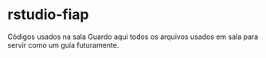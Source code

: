 # rstudio-fiap
Códigos usados na sala
Guardo aqui todos os arquivos usados em sala para servir como um guia futuramente.

